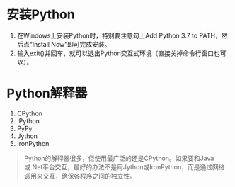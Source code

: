 # 安装Python
1. 在Windows上安装Python时，特别要注意勾上Add Python 3.7 to PATH，然后点“Install Now”即可完成安装。
2. 输入exit()并回车，就可以退出Python交互式环境（直接关掉命令行窗口也可以）。

# Python解释器
1. CPython
2. IPython
3. PyPy
4. Jython
5. IronPython
> Python的解释器很多，但使用最广泛的还是CPython。如果要和Java或.Net平台交互，最好的办法不是用Jython或IronPython，而是通过网络调用来交互，确保各程序之间的独立性。